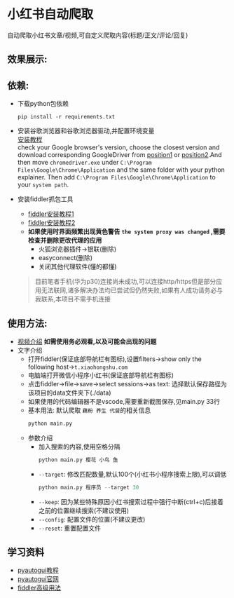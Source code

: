 # 小红书自动爬取
自动爬取小红书文章/视频,可自定义爬取内容(标题/正文/评论/回复)

## 效果展示:

## 依赖:
- 下载python包依赖
  ```shell
  pip install -r requirements.txt
  ```
- 安装谷歌浏览器和谷歌浏览器驱动,并配置环境变量<br>
  [安装教程](https://www.cnblogs.com/lfri/p/10542797.html)<br>
  check your Google browser's version, choose the closest version and download corresponding GoogleDriver from [position1](http://chromedriver.storage.googleapis.com/index.html) or [position2](https://npm.taobao.org/mirrors/chromedriver/).And then move `chromedriver.exe` under `C:\Program Files\Google\Chrome\Application` and the same folder with your python explainer. Then add `C:\Program Files\Google\Chrome\Application` to your `system path`.

- 安装fiddler抓包工具
  - [fiddler安装教程1](https://blog.csdn.net/ychgyyn/article/details/82154433)
  - [fiddler安装教程2](https://www.cnblogs.com/katyhudson/p/12517680.html)
  - **如果使用时界面频繁出现黄色警告 `the system proxy was changed` ,需要检查并删除更改代理的应用**
    - 火狐浏览器插件->银联(删除)
    - easyconnect(删除)
    - 关闭其他代理软件(懂的都懂)
  > 目前笔者手机(华为p30)连接尚未成功,可以连接http/https但是部分应用无法联网,诸多解决办法均已尝试但仍然失败,如果有人成功请务必与我联系,本项目不需手机连接

## 使用方法:
- [视频介绍](https://github.com/learner-lu/xiaohongshu-spider/releases/download/v0.0.1/2022-03-13.17-53-57.mkv) **如需使用务必观看,以及可能会出现的问题**
- 文字介绍
  - 打开fiddler(保证底部导航栏有图标),设置filters->show only the following host->`t.xiaohongshu.com`
  - 电脑端打开微信小程序小红书(保证底部导航栏有图标)
  - 点击fiddler->file->save->select sessions->as text: 选择默认保存路径为该项目的data文件夹下(./data)
  - 如果使用的代码编辑器不是vscode,需要重新截图保存,见main.py 33行
  - 基本用法: 默认爬取 `藕粉 养生 代餐`的相关信息
    ```python
    python main.py
    ```
  - 参数介绍
    - 加入搜索的内容,使用空格分隔
      ```python
      python main.py 樱花 小鸟 鱼
      ```
    - `--target`: 修改匹配数量,默认100个(小红书小程序搜索上限),可以调低
      ```python
      python main.py 程序员 --target 30
      ```
    - `--keep`: 因为某些特殊原因小红书搜索过程中强行中断(ctrl+c)后接着之前的位置继续搜索(不建议使用)
    - `--config`: 配置文件的位置(不建议更改)
    - `--reset`: 重置配置文件

## 学习资料
- [pyautogui教程](https://blog.csdn.net/weixin_43430036/article/details/84650938)
- [pyautogui官网](https://pyautogui.readthedocs.io/en/latest/)
- [fiddler高级用法](https://blog.csdn.net/qq_36447759/article/details/83619944)